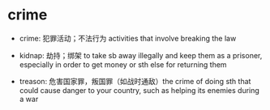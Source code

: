 # crime

- crime: 犯罪活动；不法行为 activities that involve breaking the law

- kidnap: 劫持；绑架 to take sb away illegally and keep them as a prisoner, especially in order to get money or sth else for returning them
- treason: 危害国家罪，叛国罪（如战时通敌）the crime of doing sth that could cause danger to your country, such as helping its enemies during a war
